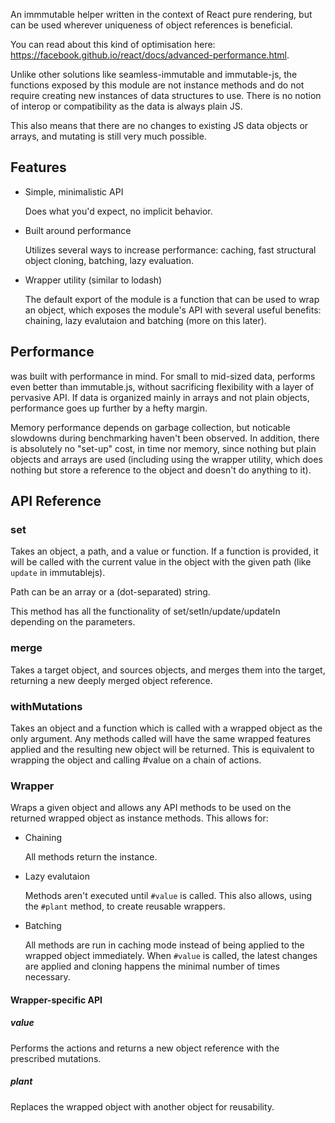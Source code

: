 

An immmutable helper written in the context of React pure rendering, but can be used wherever uniqueness of object references is beneficial.

You can read about this kind of optimisation here: https://facebook.github.io/react/docs/advanced-performance.html.

Unlike other solutions like seamless-immutable and immutable-js, the functions exposed by this module are not instance methods and do not require creating new instances of data structures to use. There is no notion of interop or compatibility as the data is always plain JS.

This also means that there are no changes to existing JS data objects or arrays, and mutating is still very much possible.

## Features

- Simple, minimalistic API

	Does what you'd expect, no implicit behavior.

- Built around performance

	Utilizes several ways to increase performance: caching, fast structural object cloning, batching, lazy evaluation.

- Wrapper utility (similar to lodash)

	The default export of the module is a function that can be used to wrap an object, which exposes the module's API with several useful benefits: chaining, lazy evalutaion and batching (more on this later).

## Performance

<module> was built with performance in mind. For small to mid-sized data, <module> performs even better than immutable.js, without sacrificing flexibility with a layer of pervasive API. If data is organized mainly in arrays and not plain objects, performance goes up further by a hefty margin. 

Memory performance depends on garbage collection, but noticable slowdowns during benchmarking haven't been observed. In addition, there is absolutely no "set-up" cost, in time nor memory, since nothing but plain objects and arrays are used (including using the wrapper utility, which does nothing but store a reference to the object and doesn't do anything to it).

## API Reference

### set

Takes an object, a path, and a value or function. If a function is provided, it will be called with the current value in the object with the given path (like `update` in immutablejs).

Path can be an array or a (dot-separated) string.

This method has all the functionality of set/setIn/update/updateIn depending on the parameters.

### merge

Takes a target object, and sources objects, and merges them into the target, returning a new deeply merged object reference.

### withMutations

Takes an object and a function which is called with a wrapped object as the only argument. Any methods called will have the same wrapped features applied and the resulting new object will be returned. This is equivalent to wrapping the object and calling #value on a chain of actions.

### Wrapper

Wraps a given object and allows any API methods to be used on the returned wrapped object as instance methods. This allows for:

- Chaining

	All methods return the instance.

- Lazy evalutaion

	Methods aren't executed until `#value` is called. This also allows, using the `#plant` method, to create reusable wrappers.

- Batching

	All methods are run in caching mode instead of being applied to the wrapped object immediately. When `#value` is called, the latest changes are applied and cloning happens the minimal number of times necessary.

#### Wrapper-specific API

##### value

Performs the actions and returns a new object reference with the prescribed mutations.

##### plant

Replaces the wrapped object with another object for reusability.
